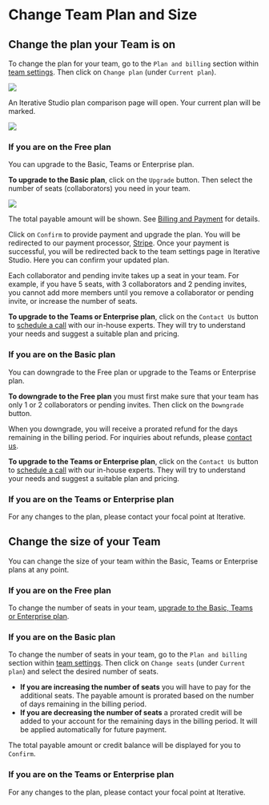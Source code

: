 # Change Team Plan and Size

## Change the plan your Team is on

To change the plan for your team, go to the `Plan and billing` section within
[team settings]. Then click on `Change plan` (under `Current plan`).

![](https://static.iterative.ai/img/studio/team_settings_plan_and_billing_v2.png)

An Iterative Studio plan comparison page will open. Your current plan will be
marked.

![](https://static.iterative.ai/img/studio/team_settings_plans_and_features_v2.png)

[team settings]: /doc/studio/user-guide/teams#settings

### If you are on the Free plan

You can upgrade to the Basic, Teams or Enterprise plan.

**To upgrade to the Basic plan**, click on the `Upgrade` button. Then select the
number of seats (collaborators) you need in your team.

![](https://static.iterative.ai/img/studio/team_settings_select_seats.png)

The total payable amount will be shown. See
[Billing and Payment](/doc/studio/user-guide/billing-and-payment) for details.

Click on `Confirm` to provide payment and upgrade the plan. You will be
redirected to our payment processor, [Stripe](https://stripe.com/). Once your
payment is successful, you will be redirected back to the team settings page in
Iterative Studio. Here you can confirm your updated plan.

<admon>

Each collaborator and pending invite takes up a seat in your team. For example,
if you have 5 seats, with 3 collaborators and 2 pending invites, you cannot add
more members until you remove a collaborator or pending invite, or increase the
number of seats.

</admon>

**To upgrade to the Teams or Enterprise plan**, click on the `Contact Us` button
to [schedule a call] with our in-house experts. They will try to understand your
needs and suggest a suitable plan and pricing.

[schedule a call]: https://calendly.com/gtm-2/studio-introduction

### If you are on the Basic plan

You can downgrade to the Free plan or upgrade to the Teams or Enterprise plan.

**To downgrade to the Free plan** you must first make sure that your team has
only 1 or 2 collaborators or pending invites. Then click on the `Downgrade`
button.

When you downgrade, you will receive a prorated refund for the days remaining in
the billing period. For inquiries about refunds, please [contact us].

[contact us]: /doc/studio/troubleshooting#support

**To upgrade to the Teams or Enterprise plan**, click on the `Contact Us` button
to [schedule a call] with our in-house experts. They will try to understand your
needs and suggest a suitable plan and pricing.

### If you are on the Teams or Enterprise plan

For any changes to the plan, please contact your focal point at Iterative.

## Change the size of your Team

You can change the size of your team within the Basic, Teams or Enterprise plans
at any point.

### If you are on the Free plan

To change the number of seats in your team,
[upgrade to the Basic, Teams or Enterprise plan](#change-the-plan-your-team-is-on).

### If you are on the Basic plan

To change the number of seats in your team, go to the `Plan and billing` section
within [team settings]. Then click on `Change seats` (under `Current plan`) and
select the desired number of seats.

- **If you are increasing the number of seats** you will have to pay for the
  additional seats. The payable amount is prorated based on the number of days
  remaining in the billing period.
- **If you are decreasing the number of seats** a prorated credit will be added
  to your account for the remaining days in the billing period. It will be
  applied automatically for future payment.

The total payable amount or credit balance will be displayed for you to
`Confirm`.

### If you are on the Teams or Enterprise plan

For any changes to the plan, please contact your focal point at Iterative.
